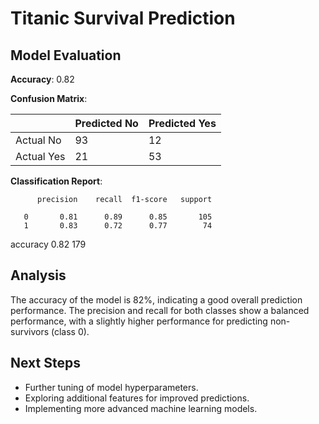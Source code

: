 # Titanic Survival Prediction

## Model Evaluation

**Accuracy**: 0.82

**Confusion Matrix**:

|   | Predicted No | Predicted Yes |
|---|--------------|---------------|
| Actual No | 93           | 12            |
| Actual Yes | 21           | 53            |

**Classification Report**:

          precision    recall  f1-score   support

       0       0.81      0.89      0.85       105
       1       0.83      0.72      0.77        74

accuracy                           0.82       179

## Analysis

The accuracy of the model is 82%, indicating a good overall prediction performance. The precision and recall for both classes show a balanced performance, with a slightly higher performance for predicting non-survivors (class 0).

## Next Steps

- Further tuning of model hyperparameters.
- Exploring additional features for improved predictions.
- Implementing more advanced machine learning models.



